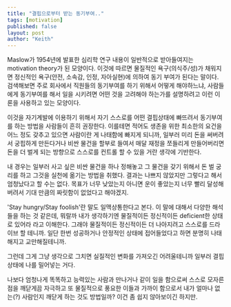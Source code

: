 ```yaml
---
title: "결핍으로부터 받는 동기부여.."
tags: [motivation]
published: false
layout: post
author: "Keith"
---
```


Maslow가 1954년에 발표한 심리학 연구 내용이 일반적으로 받아들여지는 motivation theory가 된 모양이다. 이것에 따르면 물질적인 욕구(의식주/성)가 채워지면 정신적인 욕구(안전, 소속감, 인정, 자아실현)에 의하여 동기 부여가 된다는 말이다. 검색해보면 주로 회사에서 직원들의 동기부여를 하기 위해서 어떻게 해야하느냐, 사람들에게 동기부여를 해서 일을 시키려면 어떤 것을 고려해야 하는가를 설명하려고 이런 이론을 사용하고 있는 모양이다.

이것을 자기계발에 이용하기 위해서 자기 스스로를 어떤 결핍상태에 빠뜨려서 동기부여를 하는 방법을 사람들이 흔히 권장한다. 이를테면 적어도 생존을 위한 최소한의 요건을 어느 정도 갖추고 있으면 사람이란 게 나태함에 빠지게 되니까, 일부러 미리 돈을 써버려서 궁핍하게 만든다거나 비싼 물건을 할부로 들여서 매달 재정을 쪼들리게 만들어버리면 돈을 더 벌게 되는 방향으로 스스로를 컨트롤 할 수 있을 거란 생각에 기반한다.

내 경우는 일부러 사고 싶은 비싼 물건을 하나 정해놓고 그 물건을 갖기 위해서 돈 벌 궁리를 하고 그것을 실천에 옮기는 방법을 취했다. 결과는 나쁘지 않았지만 그렇다고 해서 엄청났다고 할 수는 없다. 목표가 너무 낮았는지 아니면 운이 좋았는지 너무 빨리 달성해버려서 기대 만큼의 짜릿함이 없었다고 해야겠지.

'Stay hungry/Stay foolish'란 말도 일맥상통한다고 본다. 이 말에 대해서 다양한 해석들을 하는 것 같은데, 뭐랄까 내가 생각하기엔 물질적이든 정신적이든 deficient한 상태로 있어라 라고 이해한다. 그래야 물질적이든 정신적이든 더 나아지려고 스스로를 드라이브 할 테니까. 일단 한번 성공하거나 안정적인 상태에 접어들었다고 하면 분명히 나태해지고 교만해질테니까. 

그런데 그게 그냥 생각으로 그치면 실질적인 변화를 가져오긴 어려울테니까 일부러 결핍상태에 나를 밀어넣는 거다.

나보다 엄청나게 똑똑하고 능력있는 사람과 만나거나 같이 일을 함으로써 스스로 모자른 점을 깨닫게끔 자극하고 또 물질적으로 풍요한 이들과 가까이 함으로서 내가 얼마나 없는(?) 사람인지 깨닫게 하는 것도 방법일까? 이건 좀 쉽지 않아보이긴 하지만. 

